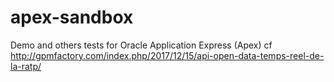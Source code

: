 # apex-sandbox
Demo and others tests for Oracle Application Express (Apex)
cf http://gpmfactory.com/index.php/2017/12/15/api-open-data-temps-reel-de-la-ratp/

